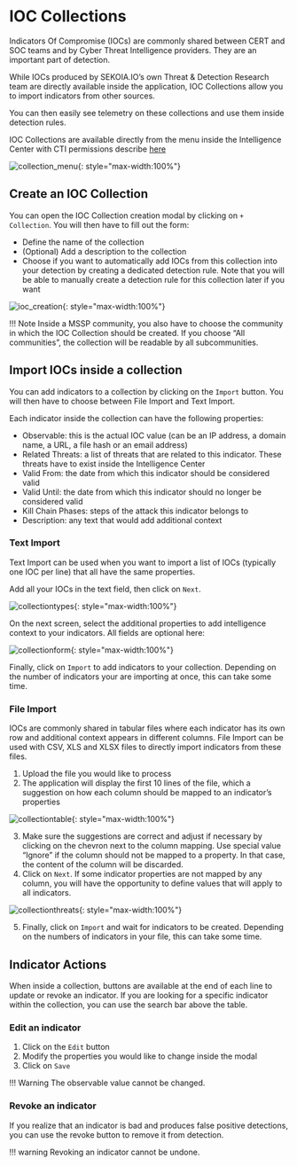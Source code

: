 # IOC Collections

Indicators Of Compromise (IOCs) are commonly shared between CERT and SOC teams and by Cyber Threat Intelligence providers. They are an important part of detection.

While IOCs produced by SEKOIA.IO’s own Threat & Detection Research team are directly available inside the application, IOC Collections allow you to import indicators from other sources.

You can then easily see telemetry on these collections and use them inside detection rules.

IOC Collections are available directly from the menu inside the Intelligence Center with CTI permissions describe [here](/docs/getting_started/Permissions.md)

![collection_menu](/assets/operation_center/IOCscollections/collections_menu.png){: style="max-width:100%"}

## Create an IOC Collection

You can open the IOC Collection creation modal by clicking on `+ Collection`. You will then have to fill out the form:

- Define the name of the collection
- (Optional) Add a description to the collection
- Choose if you want to automatically add IOCs from this collection into your detection by creating a dedicated detection rule. Note that you will be able to manually create a detection rule for this collection later if you want

![ioc_creation](/assets/operation_center/IOCscollections/ioc-create.png){: style="max-width:100%"}


!!! Note
    Inside a MSSP community, you also have to choose the community in which the IOC Collection should be created. If you choose “All communities”, the collection will be readable by all subcommunities.

## Import IOCs inside a collection

You can add indicators to a collection by clicking on the `Import` button. You will then have to choose between File Import and Text Import.

Each indicator inside the collection can have the following properties:

- Observable: this is the actual IOC value (can be an IP address, a domain name, a URL, a file hash or an email address)
- Related Threats: a list of threats that are related to this indicator. These threats have to exist inside the Intelligence Center
- Valid From: the date from which this indicator should be considered valid
- Valid Until: the date from which this indicator should no longer be considered valid
- Kill Chain Phases: steps of the attack this indicator belongs to
- Description: any text that would add additional context

### Text Import

Text Import can be used when you want to import a list of IOCs (typically one IOC per line) that all have the same properties.

Add all your IOCs in the text field, then click on `Next`. 

![collectiontypes](/assets/operation_center/IOCscollections/ioc-types.png){: style="max-width:100%"}

On the next screen, select the additional properties to add intelligence context to your indicators. All fields are optional here:

![collectionform](/assets/operation_center/IOCscollections/ioc_import.png){: style="max-width:100%"}

Finally, click on `Import` to add indicators to your collection. Depending on the number of indicators your are importing at once, this can take some time.

### File Import

IOCs are commonly shared in tabular files where each indicator has its own row and additional context appears in different columns. File Import can be used with CSV, XLS and XLSX files to directly import indicators from these files.

1. Upload the file you would like to process
2. The application will display the first 10 lines of the file, which a suggestion on how each column should be mapped to an indicator’s properties

![collectiontable](/assets/operation_center/IOCscollections/ioc_table.png){: style="max-width:100%"}


3. Make sure the suggestions are correct and adjust if necessary by clicking on the chevron next to the column mapping. Use special value “Ignore” if the column should not be mapped to a property. In that case, the content of the column will be discarded.
4. Click on `Next`. If some indicator properties are not mapped by any column, you will have the opportunity to define values that will apply to all indicators.

![collectionthreats](/assets/operation_center/IOCscollections/ioc_relatedthreats.png){: style="max-width:100%"}


5. Finally, click on `Import` and wait for indicators to be created. Depending on the numbers of indicators in your file, this can take some time.

## Indicator Actions

When inside a collection, buttons are available at the end of each line to update or revoke an indicator. If you are looking for a specific indicator within the collection, you can use the search bar above the table.

### Edit an indicator

1. Click on the `Edit` button
2. Modify the properties you would like to change inside the modal
3. Click on `Save`

!!! Warning 
    The observable value cannot be changed.

### Revoke an indicator

If you realize that an indicator is bad and produces false positive detections, you can use the revoke button to remove it from detection.

!!! warning
    Revoking an indicator cannot be undone.
